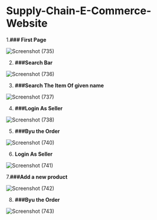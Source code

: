 # Supply-Chain-E-Commerce-Website
1.**### First Page**

![Screenshot (735)](https://user-images.githubusercontent.com/96992202/217645672-45cb9c87-b57e-4ef7-aa44-c90d8dd75338.png)

2. **###Search Bar**

![Screenshot (736)](https://user-images.githubusercontent.com/96992202/217645862-34462804-ddf8-4c37-a072-3b39f0cbee1c.png)

3. **###Search The Item Of given name**

![Screenshot (737)](https://user-images.githubusercontent.com/96992202/217646499-875e2762-05ab-40ad-a1df-b7d0e91dfcc6.png)

4. **###Login As Seller**

![Screenshot (738)](https://user-images.githubusercontent.com/96992202/217647143-c9747e88-19f5-44db-a837-7ae15dfdc5b4.png)

5. **###Byu the Order**

![Screenshot (740)](https://user-images.githubusercontent.com/96992202/217647197-7abb56ef-2727-41dd-afea-0146abd0606a.png)

6. **Login As Seller**

![Screenshot (741)](https://user-images.githubusercontent.com/96992202/217647385-caaaee3e-a64f-4f33-b7bc-e062075b6008.png)

7.**###Add a new product**

![Screenshot (742)](https://user-images.githubusercontent.com/96992202/217647618-d3d9d7e3-6f46-4eaf-9ea1-8741417bd865.png)


8. **###Byu the Order**

![Screenshot (743)](https://user-images.githubusercontent.com/96992202/217647677-dccdc17c-0616-4e5e-925f-cf46c73accf1.png)



